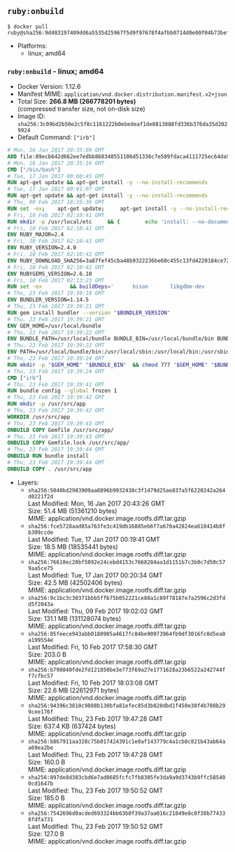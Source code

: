 ## `ruby:onbuild`

```console
$ docker pull ruby@sha256:9d403197409dd6a5535d25967f5d9f97678f4afbb0714d0e00f04b73bef82cf1
```

-	Platforms:
	-	linux; amd64

### `ruby:onbuild` - linux; amd64

-	Docker Version: 1.12.6
-	Manifest MIME: `application/vnd.docker.distribution.manifest.v2+json`
-	Total Size: **266.8 MB (266778201 bytes)**  
	(compressed transfer size, not on-disk size)
-	Image ID: `sha256:3c09bd2b50e2c5f8c1161222b0ebedeaf1de8813888fd336b376da35d2029924`
-	Default Command: `["irb"]`

```dockerfile
# Mon, 16 Jan 2017 20:35:09 GMT
ADD file:89ecb642d662ee7edbb868340551106d51336c7e589fdaca4111725ec64da957 in / 
# Mon, 16 Jan 2017 20:35:16 GMT
CMD ["/bin/bash"]
# Tue, 17 Jan 2017 00:00:45 GMT
RUN apt-get update && apt-get install -y --no-install-recommends 		ca-certificates 		curl 		wget 	&& rm -rf /var/lib/apt/lists/*
# Tue, 17 Jan 2017 00:01:07 GMT
RUN apt-get update && apt-get install -y --no-install-recommends 		bzr 		git 		mercurial 		openssh-client 		subversion 				procps 	&& rm -rf /var/lib/apt/lists/*
# Thu, 09 Feb 2017 18:35:36 GMT
RUN set -ex; 	apt-get update; 	apt-get install -y --no-install-recommends 		autoconf 		automake 		bzip2 		file 		g++ 		gcc 		imagemagick 		libbz2-dev 		libc6-dev 		libcurl4-openssl-dev 		libdb-dev 		libevent-dev 		libffi-dev 		libgdbm-dev 		libgeoip-dev 		libglib2.0-dev 		libjpeg-dev 		libkrb5-dev 		liblzma-dev 		libmagickcore-dev 		libmagickwand-dev 		libncurses-dev 		libpng-dev 		libpq-dev 		libreadline-dev 		libsqlite3-dev 		libssl-dev 		libtool 		libwebp-dev 		libxml2-dev 		libxslt-dev 		libyaml-dev 		make 		patch 		xz-utils 		zlib1g-dev 				$( 			if apt-cache show 'default-libmysqlclient-dev' 2>/dev/null | grep -q '^Version:'; then 				echo 'default-libmysqlclient-dev'; 			else 				echo 'libmysqlclient-dev'; 			fi 		) 	; 	rm -rf /var/lib/apt/lists/*
# Fri, 10 Feb 2017 02:10:41 GMT
RUN mkdir -p /usr/local/etc 	&& { 		echo 'install: --no-document'; 		echo 'update: --no-document'; 	} >> /usr/local/etc/gemrc
# Fri, 10 Feb 2017 02:10:41 GMT
ENV RUBY_MAJOR=2.4
# Fri, 10 Feb 2017 02:10:41 GMT
ENV RUBY_VERSION=2.4.0
# Fri, 10 Feb 2017 02:10:42 GMT
ENV RUBY_DOWNLOAD_SHA256=3a87fef45cba48b9322236be60c455c13fd4220184ce7287600361319bb63690
# Fri, 10 Feb 2017 02:10:42 GMT
ENV RUBYGEMS_VERSION=2.6.10
# Fri, 10 Feb 2017 02:13:23 GMT
RUN set -ex 		&& buildDeps=' 		bison 		libgdbm-dev 		ruby 	' 	&& apt-get update 	&& apt-get install -y --no-install-recommends $buildDeps 	&& rm -rf /var/lib/apt/lists/* 		&& wget -O ruby.tar.xz "https://cache.ruby-lang.org/pub/ruby/${RUBY_MAJOR%-rc}/ruby-$RUBY_VERSION.tar.xz" 	&& echo "$RUBY_DOWNLOAD_SHA256 *ruby.tar.xz" | sha256sum -c - 		&& mkdir -p /usr/src/ruby 	&& tar -xJf ruby.tar.xz -C /usr/src/ruby --strip-components=1 	&& rm ruby.tar.xz 		&& cd /usr/src/ruby 		&& { 		echo '#define ENABLE_PATH_CHECK 0'; 		echo; 		cat file.c; 	} > file.c.new 	&& mv file.c.new file.c 		&& autoconf 	&& ./configure --disable-install-doc --enable-shared 	&& make -j"$(nproc)" 	&& make install 		&& apt-get purge -y --auto-remove $buildDeps 	&& cd / 	&& rm -r /usr/src/ruby 		&& gem update --system "$RUBYGEMS_VERSION"
# Thu, 23 Feb 2017 19:39:18 GMT
ENV BUNDLER_VERSION=1.14.5
# Thu, 23 Feb 2017 19:39:21 GMT
RUN gem install bundler --version "$BUNDLER_VERSION"
# Thu, 23 Feb 2017 19:39:21 GMT
ENV GEM_HOME=/usr/local/bundle
# Thu, 23 Feb 2017 19:39:22 GMT
ENV BUNDLE_PATH=/usr/local/bundle BUNDLE_BIN=/usr/local/bundle/bin BUNDLE_SILENCE_ROOT_WARNING=1 BUNDLE_APP_CONFIG=/usr/local/bundle
# Thu, 23 Feb 2017 19:39:22 GMT
ENV PATH=/usr/local/bundle/bin:/usr/local/sbin:/usr/local/bin:/usr/sbin:/usr/bin:/sbin:/bin
# Thu, 23 Feb 2017 19:39:24 GMT
RUN mkdir -p "$GEM_HOME" "$BUNDLE_BIN" 	&& chmod 777 "$GEM_HOME" "$BUNDLE_BIN"
# Thu, 23 Feb 2017 19:39:24 GMT
CMD ["irb"]
# Thu, 23 Feb 2017 19:39:41 GMT
RUN bundle config --global frozen 1
# Thu, 23 Feb 2017 19:39:42 GMT
RUN mkdir -p /usr/src/app
# Thu, 23 Feb 2017 19:39:42 GMT
WORKDIR /usr/src/app
# Thu, 23 Feb 2017 19:39:43 GMT
ONBUILD COPY Gemfile /usr/src/app/
# Thu, 23 Feb 2017 19:39:43 GMT
ONBUILD COPY Gemfile.lock /usr/src/app/
# Thu, 23 Feb 2017 19:39:44 GMT
ONBUILD RUN bundle install
# Thu, 23 Feb 2017 19:39:44 GMT
ONBUILD COPY . /usr/src/app
```

-	Layers:
	-	`sha256:5040bd2983909aa8896b9932438c3f1479d25ae837a5f6220242a264d0221f2d`  
		Last Modified: Mon, 16 Jan 2017 20:43:26 GMT  
		Size: 51.4 MB (51361210 bytes)  
		MIME: application/vnd.docker.image.rootfs.diff.tar.gzip
	-	`sha256:fce5728aad85a763fe3c419db16885eb6f7a670a42824ea618414b8fb309ccde`  
		Last Modified: Tue, 17 Jan 2017 00:19:41 GMT  
		Size: 18.5 MB (18535441 bytes)  
		MIME: application/vnd.docker.image.rootfs.diff.tar.gzip
	-	`sha256:76610ec20bf5892e24cebd4153c7668284aa1d1151b7c3b0c7d50c579aa5ce75`  
		Last Modified: Tue, 17 Jan 2017 00:20:34 GMT  
		Size: 42.5 MB (42502406 bytes)  
		MIME: application/vnd.docker.image.rootfs.diff.tar.gzip
	-	`sha256:9c1bc3c30371bbb5ffb75b052221ce88a1c89f78187e7a2596c2d3fdd5f2043a`  
		Last Modified: Thu, 09 Feb 2017 19:02:02 GMT  
		Size: 131.1 MB (131128074 bytes)  
		MIME: application/vnd.docker.image.rootfs.diff.tar.gzip
	-	`sha256:05feece943abb0180905a4617fc84be90973964fb9df3016fc0d5ea0a199554e`  
		Last Modified: Fri, 10 Feb 2017 17:58:30 GMT  
		Size: 203.0 B  
		MIME: application/vnd.docker.image.rootfs.diff.tar.gzip
	-	`sha256:b798840fde2fd121850be3e773f69a27e1771628a23b6522a242744ff7cfbc57`  
		Last Modified: Fri, 10 Feb 2017 18:03:08 GMT  
		Size: 22.6 MB (22612971 bytes)  
		MIME: application/vnd.docker.image.rootfs.diff.tar.gzip
	-	`sha256:94396c3810c9888b130bfa81efec85d3b820dbd1f450e38f4b708b299cee176f`  
		Last Modified: Thu, 23 Feb 2017 19:47:28 GMT  
		Size: 637.4 KB (637424 bytes)  
		MIME: application/vnd.docker.image.rootfs.diff.tar.gzip
	-	`sha256:b867911aa328c75b017424391c1e0af143779c4a1cb8c821b43ab64aa69ea2be`  
		Last Modified: Thu, 23 Feb 2017 19:47:28 GMT  
		Size: 160.0 B  
		MIME: application/vnd.docker.image.rootfs.diff.tar.gzip
	-	`sha256:897de8d383cbd6e7ad0685fcfc7fb8305fe3da9a9d3743b9ffc585400cd1647b`  
		Last Modified: Thu, 23 Feb 2017 19:50:52 GMT  
		Size: 185.0 B  
		MIME: application/vnd.docker.image.rootfs.diff.tar.gzip
	-	`sha256:7542696d0acded693324bb63b0f39a37aa016c21849e8c8f38b774338fdfa731`  
		Last Modified: Thu, 23 Feb 2017 19:50:52 GMT  
		Size: 127.0 B  
		MIME: application/vnd.docker.image.rootfs.diff.tar.gzip
